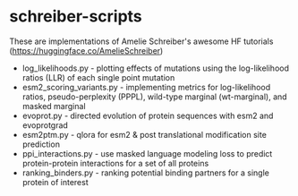 # schreiber-scripts
These are implementations of Amelie Schreiber's awesome HF tutorials (https://huggingface.co/AmelieSchreiber)

- log_likelihoods.py - plotting effects of mutations using the log-likelihood ratios (LLR) of each single point mutation 
- esm2_scoring_variants.py - implementing metrics for log-likelihood ratios, pseudo-perplexity (PPPL), wild-type marginal (wt-marginal), and masked marginal
- evoprot.py - directed evolution of protein sequences with esm2 and evoprotgrad
- esm2ptm.py - qlora for esm2 & post translational modification site prediction
- ppi_interactions.py - use masked language modeling loss to predict protein-protein interactions for a set of all proteins
- ranking_binders.py - ranking potential binding partners for a single protein of interest
